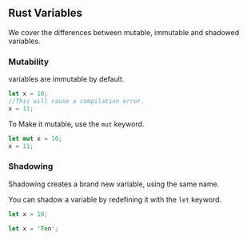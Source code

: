 ## Rust Variables
We cover the differences between mutable, immutable and shadowed variables.

### Mutability
variables are immutable by default.

```rust
let x = 10;
//This will cause a compilation error.
x = 11;
```

To Make it mutable, use the `mut` keyword.

```rust
let mut x = 10;
x = 11;
```

### Shadowing

Shadowing creates a brand new variable, using the same name.

You can shadow a variable by redefining it with the `let` keyword.

```rust
let x = 10;

let x = 'Ten';
```
